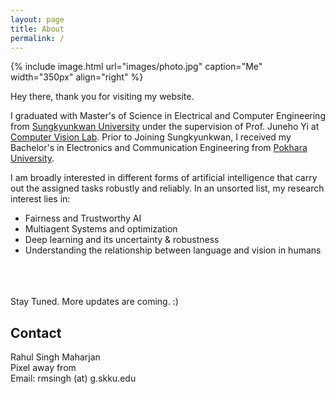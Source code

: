 ```yaml
---
layout: page
title: About
permalink: /
---
```


{% include image.html url="images/photo.jpg" caption="Me" width="350px" align="right" %}

Hey there, thank you for visiting my website. <br/>

I graduated with Master's of Science in Electrical and Computer Engineering from [Sungkyunkwan University] under the supervision of Prof. Juneho Yi at [Computer Vision Lab].  Prior to Joining Sungkyunkwan, I received my Bachelor's in Electronics and Communication Engineering from [Pokhara University].<br/>

I am broadly interested in different forms of artificial intelligence that carry out the assigned tasks robustly and reliably. In an unsorted list, my research interest lies in:
* Fairness and Trustworthy AI
* Multiagent Systems and optimization
* Deep learning and its uncertainty & robustness
* Understanding the relationship between language and vision in humans

<br/>
<br/>
<br/>
Stay Tuned. More updates are coming. :)

## Contact

Rahul Singh Maharjan <br />
Pixel away from <br />
Email: rmsingh (at) g.skku.edu


[Sungkyunkwan University]: https://www.skku.edu/eng/
[Pokhara University]: https://pu.edu.np/
[Computer Vision Lab]: http://vision.skku.ac.kr/

